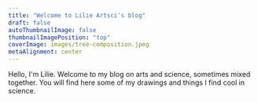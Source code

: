 ```yaml
---
title: "Welcome to Lilie Artsci's blog"
draft: false
autoThumbnailImage: false
thumbnailImagePosition: "top"
coverImage: images/tree-composition.jpeg
metaAlignment: center
---
```


Hello, I'm Lilie. 
Welcome to my blog on arts and science, sometimes mixed together. 
You will find here some of my drawings and things I find cool in science.